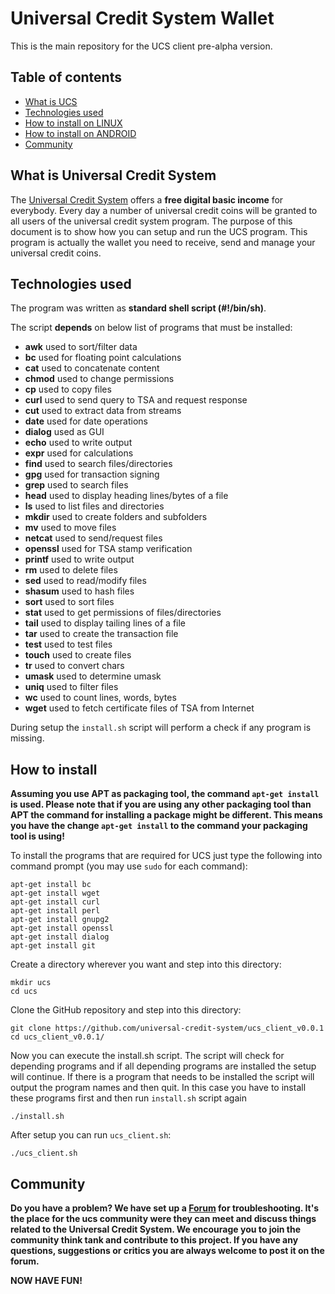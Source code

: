 # Universal Credit System Wallet

This is the main repository for the UCS client pre-alpha version.

## Table of contents
* [What is UCS](#what-is-ucs)
* [Technologies used](#technologies-used)
* [How to install on LINUX](#how-to-install-on-linux)
* [How to install on ANDROID](#how-to-install-on-android)
* [Community](#community)

## What is Universal Credit System
The [Universal Credit System](https://www.universal-credit-system.org) offers a **free digital basic income** for everybody. Every day a number of universal credit coins will be granted to all users of the universal credit system program. The purpose of this document is to show how you can setup and run the UCS program. This program is actually the wallet you need to receive, send and manage your universal credit coins.

## Technologies used
The program was written as **standard shell script (#!/bin/sh)**.

The script **depends** on below list of programs that must be installed:

* **awk**     used to sort/filter data
* **bc**      used for floating point calculations
* **cat**     used to concatenate content
* **chmod**   used to change permissions
* **cp**      used to copy files
* **curl**    used to send query to TSA and request response
* **cut**     used to extract data from streams
* **date**    used for date operations
* **dialog**  used as GUI
* **echo**    used to write output
* **expr**    used for calculations
* **find**    used to search files/directories
* **gpg**     used for transaction signing
* **grep**    used to search files
* **head**    used to display heading lines/bytes of a file
* **ls**      used to list files and directories
* **mkdir**   used to create folders and subfolders
* **mv**      used to move files
* **netcat**  used to send/request files
* **openssl** used for TSA stamp verification
* **printf**  used to write output
* **rm**      used to delete files
* **sed**     used to read/modify files
* **shasum**  used to hash files
* **sort**    used to sort files
* **stat**    used to get permissions of files/directories
* **tail**    used to display tailing lines of a file
* **tar**     used to create the transaction file
* **test**    used to test files
* **touch**   used to create files
* **tr**      used to convert chars
* **umask**   used to determine umask
* **uniq**    used to filter files
* **wc**      used to count lines, words, bytes
* **wget**    used to fetch certificate files of TSA from Internet

During setup the `install.sh` script will perform a check if any program is missing.

## How to install
**Assuming you use APT as packaging tool, the command `apt-get install` is used. Please note that if you are using any other packaging tool than APT the command for installing a package might be different. This means you have the change `apt-get install` to the command your packaging tool is using!**

To install the programs that are required for UCS just type the following into command prompt (you may use `sudo` for each command):
```
apt-get install bc
apt-get install wget
apt-get install curl
apt-get install perl
apt-get install gnupg2
apt-get install openssl
apt-get install dialog
apt-get install git
```

Create a directory wherever you want and step into this directory:
```
mkdir ucs
cd ucs
```

Clone the GitHub repository and step into this directory:
```
git clone https://github.com/universal-credit-system/ucs_client_v0.0.1
cd ucs_client_v0.0.1/
```

Now you can execute the install.sh script. The script will check for depending programs and if all depending programs are installed the setup will continue. 
If there is a program that needs to be installed the script will output the program names and then quit. In this case you have to install these programs first and then run `install.sh` script again
```
./install.sh
```

After setup you can run `ucs_client.sh`:
```
./ucs_client.sh
```

## Community
**Do you have a problem? We have set up a [Forum](https://forum.universal-credit-system.org) for troubleshooting. It's the place for the ucs community were they can meet and discuss things related to the Universal Credit System. We encourage you to join the community think tank and contribute to this project. If you have any questions, suggestions or critics you are always welcome to post it on the forum.**

**NOW HAVE FUN!**
